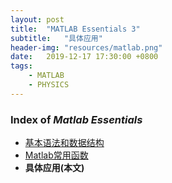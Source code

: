 ```yaml
---
layout: post
title:  "MATLAB Essentials 3"
subtitle:   "具体应用"
header-img: "resources/matlab.png"
date:   2019-12-17 17:30:00 +0800
tags:
    - MATLAB
    - PHYSICS
---
```


### Index of _Matlab Essentials_
* [基本语法和数据结构](MATLAB-Essentials-1.html)
* [Matlab常用函数](MATLAB-Essentials-2.html)
* **具体应用(本文)**


